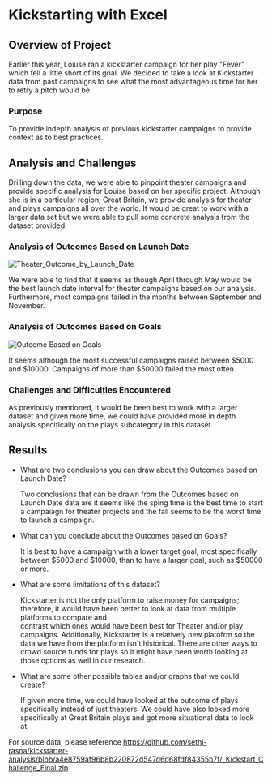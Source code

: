 

# Kickstarting with Excel

## Overview of Project

Earlier this year, Loiuse ran a kickstarter campaign for her play "Fever" which fell a little short of its goal. We decided to take a look at Kickstarter data from past campaigns to see what the most advantageous time for her to retry a pitch would be. 

### Purpose

To provide indepth analysis of previous kickstarter campaigns to provide context as to best practices.

## Analysis and Challenges

Drilling down the data, we were able to pinpoint theater campaigns and provide specific analysis for Louise based on her specific project. Although she is in a particular region, Great Britain, we provide analysis for theater and plays campaigns all over the world. It would be great to work with a larger data set but we were able to pull some concrete analysis from the dataset provided.

### Analysis of Outcomes Based on Launch Date

![Theater_Outcome_by_Launch_Date](https://user-images.githubusercontent.com/104734224/172078538-f7ebc584-be27-4b41-879a-9f62318f3889.png)

We were able to find that it seems as though April through May would be the best launch date interval for theater campaigns based on our analysis. Furthermore, most campaigns failed in the months between September and November. 

### Analysis of Outcomes Based on Goals

![Outcome Based on Goals](https://user-images.githubusercontent.com/104734224/172078685-9efd15ca-21a4-47e1-8714-1df5fd8d5a52.png)

It seems although the most successful campaigns raised between $5000 and $10000. Campaigns of more than $50000 failed the most often. 

### Challenges and Difficulties Encountered

As previously mentioned, it would be been best to work with a larger dataset and given more time, we could have provided more in depth analysis specifically on the plays subcategory in this dataset. 

## Results

- What are two conclusions you can draw about the Outcomes based on Launch Date?
   
    Two conclusions that can be drawn from the Outcomes based on Launch Date data are it seems like the sping time is the best time to start a campaiagn for theater       projects and the fall seems to be the worst time to launch a campaign. 

- What can you conclude about the Outcomes based on Goals?
     
     It is best to have a campaign with a lower target goal, most specifically between $5000 and $10000, than to have a larger goal, such as $50000 or more.

- What are some limitations of this dataset?

     Kickstarter is not the only platform to raise money for campaigns; therefore, it would have been better to look at data from multiple platforms to compare and  
     contrast which ones would have been best for Theater and/or play campaigns. Additionally, Kickstarter is a relatively new platofrm so the data we have from the 
     platform isn't historical. There are other ways to crowd source funds for plays so it might have been worth looking at those options as well in our research.
     
- What are some other possible tables and/or graphs that we could create?

     If given more time, we could have looked at the outcome of plays specifically instead of just theaters. We could have also looked more specifically at Great 
     Britain plays and got more situational data to look at. 

For source data, please reference https://github.com/sethi-rasna/kickstarter-analysis/blob/a4e8759af96b8b220872d547d6d68fdf84355b7f/_Kickstart_Challenge_Final.zip
